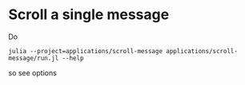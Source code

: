 # Scroll a single message

Do
```
julia --project=applications/scroll-message applications/scroll-message/run.jl --help
```
so see options
